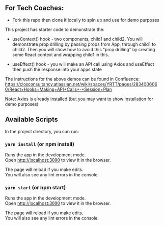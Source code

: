 ## For Tech Coaches:

- Fork this repo then clone it locally to spin up and use for demo purposes

This project has starter code to demonstrate the:

- useContext() hook - two components, child1 and child2. You will demonstrate prop drilling by passing props from App, through child1 to child2. Then you will show how to avoid this "prop drilling" by creating some React context and wrapping child1 in this. 

- useEffect() hook - you will make an API call using Axios and useEffect then push the response into your apps state 

The instructions for the above demos can be found in Confluence: https://closconsultancy.atlassian.net/wiki/spaces/YRTT/pages/2834006060/React+Hooks+Making+API+Calls+-+Session+Plan

Note: Axios is already installed (but you may want to show installation for demo purposes)

## Available Scripts

In the project directory, you can run:

### `yarn install` (or npm install)

Runs the app in the development mode.\
Open [http://localhost:3000](http://localhost:3000) to view it in the browser.

The page will reload if you make edits.\
You will also see any lint errors in the console.

### `yarn start` (or npm start)

Runs the app in the development mode.\
Open [http://localhost:3000](http://localhost:3000) to view it in the browser.

The page will reload if you make edits.\
You will also see any lint errors in the console.







